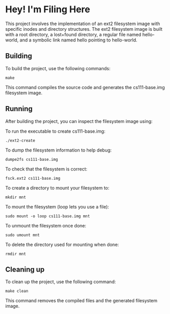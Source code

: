 # Hey! I'm Filing Here

This project involves the implementation of an ext2 filesystem image with specific inodes and directory structures. The ext2 filesystem image is built with a root directory, a lost+found directory, a regular file named hello-world, and a symbolic link named hello pointing to hello-world.

## Building

To build the project, use the following commands:

```shell
make
```

This command compiles the source code and generates the cs111-base.img filesystem image.

## Running
After building the project, you can inspect the filesystem image using: 

To run the executable to create cs111-base.img:

```shell
./ext2-create
```

To dump the filesystem information to help debug:

```shell
dumpe2fs cs111-base.img
```

To check that the filesystem is correct:

```shell
fsck.ext2 cs111-base.img
```

To create a directory to mount your filesystem to:

```shell
mkdir mnt
```

To mount the filesystem (loop lets you use a file):

```shell
sudo mount -o loop cs111-base.img mnt
```

To unmount the filesystem once done: 

```shell
sudo umount mnt
```

To delete the directory used for mounting when done:

```shell
rmdir mnt
```

## Cleaning up

To clean up the project, use the following command:

```shell
make clean
```

This command removes the compiled files and the generated filesystem image.

